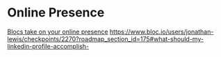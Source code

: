 Online Presence
===============

[Blocs take on your online presence](https://www.evernote.com/shard/s684/sh/8c8669a7-834b-4f79-b14f-8e97ef6d735f/bee0df725ec79cde94f835407849568a)
https://www.bloc.io/users/jonathan-lewis/checkpoints/2270?roadmap_section_id=175#what-should-my-linkedin-profile-accomplish-